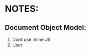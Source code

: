# NOTES:

## Document Object Model:

1. Dont use inline JS
2. User <script> to include JS

## Function:

1. **x.innerHTML** = to get the innerHTML of the chosen x tag
2. **x.style.color** = to change color
3. **document.querySelector("input").click()** = Query selector is like picking an atrribute on HTML and click is the function to click
4. **document.firstElementChild** = to get the first elements
5. **x.length** = to get the length of an element (array length or string length)
6. **x.style.'css'** = can change like font size but the naming use camel case (Reference https://www.w3schools.com/jsref/dom_obj_style.asp)
7. **x.classList.add/remove/toggle("Something")** = This is to add a class and remove a class inside an tag. toogle is for, if the class is already there then remove, if its not there then add.
8. **x.textContent** = to get the text inside the chosen x tag
9. **x.get/setAttribute("href")** = To get/set an attribute inside a tag. with set having 2 parameter ()

## Explanation:

1. Objects inside DOM has **Properties** and **Methods**
2. **Properties** (Describe Object) = Car has colour, number of seats, number of wheels
3. **Methods** (What the object can do) = brake(), drive(), park()

4. There is **getter** (ex: car.colour;) to get the colour of the car
5. There is **setter** (ex: car.numberOfDoors = 4;) to set the properties (num of doors) of the car
6. There is **call** (ex: car.drive()) to get the car to drive

## Selector:

1. getElementsByTagName("h1")[2] = to get all element with h1 inside
2. getElementsByClassName("btn") = self explanatory
3. getElementById("title") = self explanatory
4. x.querySelector("anything like css") = Get one
5. x.querySelectorAll("anything like css") = Get all
